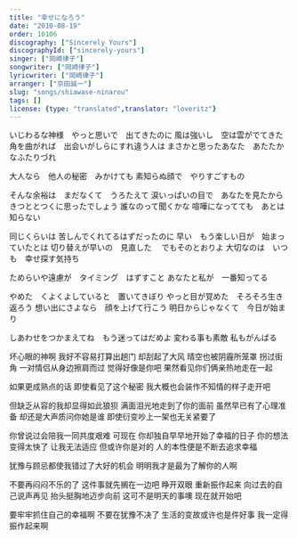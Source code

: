 ```yaml
---
title: "幸せになろう"
date: "2010-08-19"
order: 10106
discography: ["Sincerely Yours"]
discographyId: ["sincerely-yours"]
singer: ["岡崎律子"]
songwriter: ["岡崎律子"]
lyricwriter: ["岡崎律子"]
arranger: ["京田誠一"]
slug: "songs/shiawase-ninarou"
tags: []
license: {type: "translated",translator: "loveritz"}
---
```


いじわるな神様　やっと思いで　出てきたのに 
風は強いし　空は雲がでてきた 
角を曲がれば　出会いがしらにすれ違う人は 
まさかと思ったあなた　あたたかなふたりづれ 

大人なら　他人の秘密　みかけても 
素知らぬ顔で　やりすごすもの 

そんな余裕は　まだなくて　うろたえて 
涙いっぱいの目で　あなたを見たから 
きつととつくに思ったでしょう 
誰なのって聞くかな 
喧嘩になってても　あとは知らない 

同じくらいは 苦しんでくれてるはずだったのに 
早い　もう楽しい日が　始まっていたとは 
切り替えが早いの　見直した　 
でもそのとおりよ 
大切なのは　いつも　幸せ探す気持ち 

ためらいや遠慮が　タイミング　はずすこと 
あなたと私が　一番知ってる 

やめた　くよくよしていると　置いてきぼり 
やっと目が覚めた　そろそろ生き返ろう 
想い出にさよなら　顔を上げて行こう 
明日からじゃなくて　今日が始まり 

しあわせをつかまえてね　もう迷ってはだめよ 
変わる事も素敵 
私もがんばる

坏心眼的神啊 我好不容易打算出趟门 
却刮起了大风 晴空也被阴霾所笼罩 
拐过街角 一对情侣从身边擦肩而过 
觉得好像是你吧 果然看见你们俩亲热地走在一起 

如果更成熟点的话 即使看见了这个秘密 
我大概也会装作不知情的样子走开吧 

但缺乏从容的我却显得如此狼狈 
满面泪光地走到了你的面前 
虽然早已有了心理准备 
却还是大声质问你她是谁 
即使衍变吵上一架也无关紧要了 

你曾说过会陪我一同共度艰难 
可现在 你却独自早早地开始了幸福的日子 
你的想法变得太快了 让我无法适应 
但或许你是对的 
人的本性便是不断去追求幸福 

犹豫与顾忌都使我错过了大好的机会 
明明我才是最为了解你的人啊 

不要再闷闷不乐的了 这件事就先搁在一边吧 
睁开双眼 重新振作起来 
向过去的自己说声再见 抬头挺胸地迈步向前 
这可不是明天的事噢 现在就开始吧 

要牢牢抓住自己的幸福啊 不要在犹豫不决了 
生活的变故或许也是件好事 
我一定得振作起来啊
